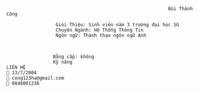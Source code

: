                                                                Bùi Thành Công 

                      Giói Thiệu: Sinh viên năm 3 trường đại học SG
                      Chuyên Ngành: Hệ Thống Thông Tin
                      Ngôn ngữ: Thành thạo ngôn ngữ Anh


                      
                     Bằng cấp: không
                     Kỹ năng
    LIÊN HỆ
     13/7/2004
     cong123ha@gmail.com
     0848001236
